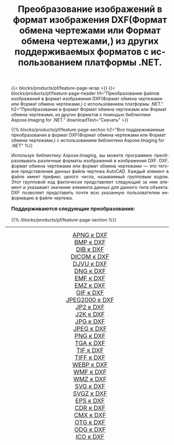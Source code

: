 ﻿---
title: Преобразование изображений в формат изображения DXF(Формат обмена чертежами или Формат обмена чертежами,) из других поддерживаемых форматов с использованием платформы .NET. 
weight: 3920
url: /ru/net/conversion/to/dxf/ 
lang: ru
langdirlevel: 2
locales: zh-hans,ja,it,ru,de,es,fr,nl,id,lt,pl,pt,vi,tr,ko,zh-hant,ar,hi,th,sv,cs,uk,he
description: Используя библиотеку Aspose.Imaging for .NET, можно легко преобразовать в DXF(Формат обмена чертежами или Формат обмена чертежами,) другие поддерживаемые форматы изображений.
---

{{< blocks/products/pf/feature-page-wrap >}}
{{< blocks/products/pf/feature-page-header h1="Преобразование файлов изображений в формат изображения DXF(Формат обмена чертежами или Формат обмена чертежами,) с использованием платформы .NET." h2="Преобразование в формат Формат обмена чертежами или Формат обмена чертежами, из других форматов с помощью библиотеки Aspose.Imaging for .NET." downloadText="Скачать" >}}


{{% blocks/products/pf/feature-page-section  h2="Все поддерживаемые преобразования в формат DXF(Формат обмена чертежами или Формат обмена чертежами,) с использованием библиотеки Aspose.Imaging for .NET" %}}
<p align=justify>Используя библиотеку Aspose.Imaging, вы можете программно преобразовывать различные форматы изображений в изображения DXF. DXF, формат обмена чертежами или формат обмена чертежами — это теговое представление данных файла чертежа AutoCAD. Каждый элемент в файле имеет префикс целого числа, называемый групповым кодом. Этот групповой код фактически представляет следующий за ним элемент и указывает значение элемента данных для данного типа объекта. DXF позволяет представить почти всю указанную пользователем информацию в файле чертежа. </p>
<h3 style="margin-top:16px;">
Поддерживаются следующие преобразования:
</h3>
{{% /blocks/products/pf/feature-page-section %}}
<div class="container-fluid productfamilypage bg-gray">
    <div class="convertypes bg-gray agp-content section">
        <div class="container">
		<hr style="margin-left:-20px;"/>
		<div class="row other-converters" style="gap: 10px;font-size: 19px;text-align:center;">
		    <div class='col-md-3 other-converter remove-lp remove-rp'><a href="/imaging/ru/net/conversion/apng-to-dxf/" style="padding:15px;">APNG к DXF</a></div>
<div class='col-md-3 other-converter remove-lp remove-rp'><a href="/imaging/ru/net/conversion/bmp-to-dxf/" style="padding:15px;">BMP к DXF</a></div>
<div class='col-md-3 other-converter remove-lp remove-rp'><a href="/imaging/ru/net/conversion/dib-to-dxf/" style="padding:15px;">DIB к DXF</a></div>
<div class='col-md-3 other-converter remove-lp remove-rp'><a href="/imaging/ru/net/conversion/dicom-to-dxf/" style="padding:15px;">DICOM к DXF</a></div>
<div class='col-md-3 other-converter remove-lp remove-rp'><a href="/imaging/ru/net/conversion/djvu-to-dxf/" style="padding:15px;">DJVU к DXF</a></div>
<div class='col-md-3 other-converter remove-lp remove-rp'><a href="/imaging/ru/net/conversion/dng-to-dxf/" style="padding:15px;">DNG к DXF</a></div>
<div class='col-md-3 other-converter remove-lp remove-rp'><a href="/imaging/ru/net/conversion/emf-to-dxf/" style="padding:15px;">EMF к DXF</a></div>
<div class='col-md-3 other-converter remove-lp remove-rp'><a href="/imaging/ru/net/conversion/emz-to-dxf/" style="padding:15px;">EMZ к DXF</a></div>
<div class='col-md-3 other-converter remove-lp remove-rp'><a href="/imaging/ru/net/conversion/gif-to-dxf/" style="padding:15px;">GIF к DXF</a></div>
<div class='col-md-3 other-converter remove-lp remove-rp'><a href="/imaging/ru/net/conversion/jpeg2000-to-dxf/" style="padding:15px;">JPEG2000 к DXF</a></div>
<div class='col-md-3 other-converter remove-lp remove-rp'><a href="/imaging/ru/net/conversion/jp2-to-dxf/" style="padding:15px;">JP2 к DXF</a></div>
<div class='col-md-3 other-converter remove-lp remove-rp'><a href="/imaging/ru/net/conversion/j2k-to-dxf/" style="padding:15px;">J2K к DXF</a></div>
<div class='col-md-3 other-converter remove-lp remove-rp'><a href="/imaging/ru/net/conversion/jpg-to-dxf/" style="padding:15px;">JPG к DXF</a></div>
<div class='col-md-3 other-converter remove-lp remove-rp'><a href="/imaging/ru/net/conversion/jpeg-to-dxf/" style="padding:15px;">JPEG к DXF</a></div>
<div class='col-md-3 other-converter remove-lp remove-rp'><a href="/imaging/ru/net/conversion/png-to-dxf/" style="padding:15px;">PNG к DXF</a></div>
<div class='col-md-3 other-converter remove-lp remove-rp'><a href="/imaging/ru/net/conversion/tga-to-dxf/" style="padding:15px;">TGA к DXF</a></div>
<div class='col-md-3 other-converter remove-lp remove-rp'><a href="/imaging/ru/net/conversion/tif-to-dxf/" style="padding:15px;">TIF к DXF</a></div>
<div class='col-md-3 other-converter remove-lp remove-rp'><a href="/imaging/ru/net/conversion/tiff-to-dxf/" style="padding:15px;">TIFF к DXF</a></div>
<div class='col-md-3 other-converter remove-lp remove-rp'><a href="/imaging/ru/net/conversion/webp-to-dxf/" style="padding:15px;">WEBP к DXF</a></div>
<div class='col-md-3 other-converter remove-lp remove-rp'><a href="/imaging/ru/net/conversion/wmf-to-dxf/" style="padding:15px;">WMF к DXF</a></div>
<div class='col-md-3 other-converter remove-lp remove-rp'><a href="/imaging/ru/net/conversion/wmz-to-dxf/" style="padding:15px;">WMZ к DXF</a></div>
<div class='col-md-3 other-converter remove-lp remove-rp'><a href="/imaging/ru/net/conversion/svg-to-dxf/" style="padding:15px;">SVG к DXF</a></div>
<div class='col-md-3 other-converter remove-lp remove-rp'><a href="/imaging/ru/net/conversion/svgz-to-dxf/" style="padding:15px;">SVGZ к DXF</a></div>
<div class='col-md-3 other-converter remove-lp remove-rp'><a href="/imaging/ru/net/conversion/eps-to-dxf/" style="padding:15px;">EPS к DXF</a></div>
<div class='col-md-3 other-converter remove-lp remove-rp'><a href="/imaging/ru/net/conversion/cdr-to-dxf/" style="padding:15px;">CDR к DXF</a></div>
<div class='col-md-3 other-converter remove-lp remove-rp'><a href="/imaging/ru/net/conversion/cmx-to-dxf/" style="padding:15px;">CMX к DXF</a></div>
<div class='col-md-3 other-converter remove-lp remove-rp'><a href="/imaging/ru/net/conversion/otg-to-dxf/" style="padding:15px;">OTG к DXF</a></div>
<div class='col-md-3 other-converter remove-lp remove-rp'><a href="/imaging/ru/net/conversion/odg-to-dxf/" style="padding:15px;">ODG к DXF</a></div>
<div class='col-md-3 other-converter remove-lp remove-rp'><a href="/imaging/ru/net/conversion/ico-to-dxf/" style="padding:15px;">ICO к DXF</a></div>
                </div>
        </div>
    </div>
</div>
<br/>

